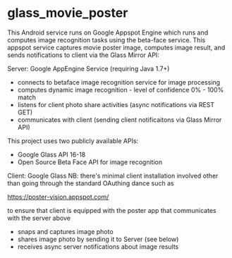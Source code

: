 glass_movie_poster
==================

This Android service runs on Google Appspot Engine which runs and computes image recognition tasks using the beta-face service. This appspot service captures movie poster image, computes image result, and sends notifications to client via the Glass Mirror API:

Server: Google AppEngine Service (requiring Java 1.7+)
* connects to betaface image recognition service for image processing
* computes dynamic image recognition - level of confidence 0% - 100% match
* listens for client photo share activities (async notifications via REST GET) 
* communicates with client (sending client notificaitons via Glass Mirror API)

This project uses two publicly available APIs:

* Google Glass API 16-18
* Open Source Beta Face API for image recognition

Client: Google Glass
NB: there's minimal client installation involved other than going through the standard OAuthing dance such as 

https://poster-vision.appspot.com/

to ensure that client is equipped with the poster app that communicates with the server above

* snaps and captures image photo
* shares image photo by sending it to Server (see below)
* receives async server notifications about image results 
